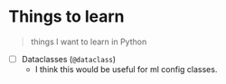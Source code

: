 # Things to learn 

> things I want to learn in Python 

- [ ] Dataclasses (`@dataclass`)
  - I think this would be useful for ml config classes. 
